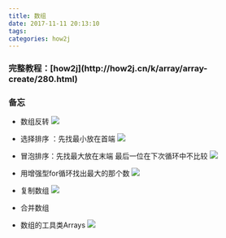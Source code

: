 ```yaml
---
title: 数组
date: 2017-11-11 20:13:10
tags:
categories: how2j   
---
```


<h3>完整教程：[how2j](http://how2j.cn/k/array/array-create/280.html)</h3>

<h3>备忘</h3>

- 数组反转
![](http://oyj1fkfcr.bkt.clouddn.com/1338191755_7367.jpg)
- 选择排序 ：先找最小放在首端
![](http://oyj1fkfcr.bkt.clouddn.com/2018-01-18_184918.png)
- 冒泡排序：先找最大放在末端 最后一位在下次循环中不比较
![](http://oyj1fkfcr.bkt.clouddn.com/2018-01-18_190323.png)

- 用增强型for循环找出最大的那个数
![](http://oxz3x2njl.bkt.clouddn.com/2018-01-18_191519.png)
- 复制数组
![](http://oyj1fkfcr.bkt.clouddn.com/2018-01-18_192247.png)
- 合并数组

- 数组的工具类Arrays
![](http://oyj1fkfcr.bkt.clouddn.com/2018-01-19_214935.png)
